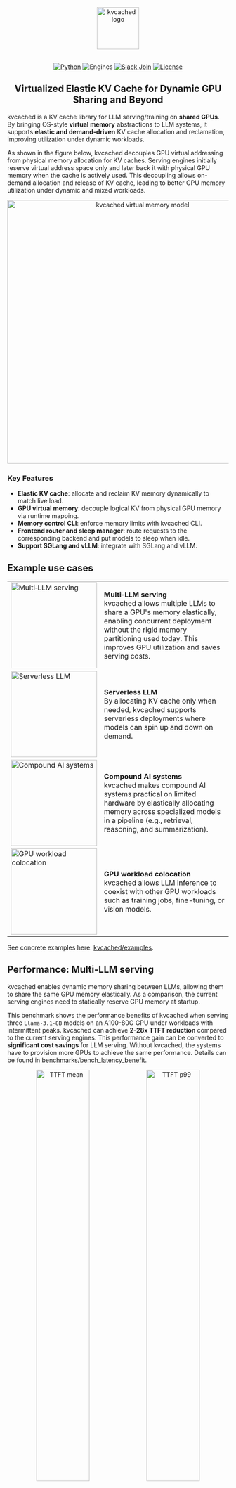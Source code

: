 <div align="center">
  <img src="https://raw.githubusercontent.com/ovg-project/kvcached/refs/heads/main/assets/logo-v2.svg" alt="kvcached logo" height="96" />

  <br>
  <br>
  <p>
    <a href="https://www.python.org/"><img alt="Python" src="https://img.shields.io/badge/python-3.9%E2%80%933.12-blue"></a>
    <img alt="Engines" src="https://img.shields.io/badge/engines-SGLang%20%7C%20vLLM-blueviolet">
    <a href="https://join.slack.com/t/ovg-project/shared_invite/zt-3fr01t8s7-ZtDhHSJQ00hcLHgwKx3Dmw"><img alt="Slack Join" src="https://img.shields.io/badge/Slack-Join-4A154B?logo=slack&logoColor=white&labelColor=555555"></a>
    <a href="LICENSE"><img alt="License" src="https://img.shields.io/badge/License-Apache_2.0-blue.svg"></a>
  </p>

</div>

<h2 align="center">Virtualized Elastic KV Cache for Dynamic GPU Sharing and Beyond </h2>

kvcached is a KV cache library for LLM serving/training on **shared GPUs**.  By bringing OS-style **virtual memory** abstractions to LLM systems, it supports **elastic and demand-driven** KV cache allocation and reclamation, improving utilization under dynamic workloads.

As shown in the figure below, kvcached decouples GPU virtual addressing from physical memory allocation for KV caches. Serving engines initially reserve virtual address space only and later back it with physical GPU memory when the cache is actively used. This decoupling allows on-demand allocation and release of KV cache, leading to better GPU memory utilization under dynamic and mixed workloads.

<p align="center">
  <img src="https://raw.githubusercontent.com/ovg-project/kvcached/refs/heads/main/assets/vmm_v2.svg" alt="kvcached virtual memory model" width="600" />
</p>

<h3 align="left">Key Features</h3>

- **Elastic KV cache**: allocate and reclaim KV memory dynamically to match live load.
- **GPU virtual memory**: decouple logical KV from physical GPU memory via runtime mapping.
- **Memory control CLI**: enforce memory limits with kvcached CLI.
- **Frontend router and sleep manager**: route requests to the corresponding backend and put models to sleep when idle.
- **Support SGLang and vLLM**: integrate with SGLang and vLLM.

## Example use cases

<div align="center">
  <table border="0" cellspacing="0" cellpadding="0" style="border: none; border-collapse: collapse; width: auto;">
    <tr>
      <td align="left" style="border: none; vertical-align: middle; width: 196px;">
        <img src="https://raw.githubusercontent.com/ovg-project/kvcached/refs/heads/main/assets/uc-multillm.svg" alt="Multi‑LLM serving" width="196" />
      </td>
      <td align="left" style="border: none; vertical-align: middle; padding-left: 8px;">
        <b>Multi‑LLM serving</b><br>kvcached allows multiple LLMs to share a GPU's memory elastically, enabling concurrent deployment without the rigid memory partitioning used today. This improves GPU utilization and saves serving costs.
      </td>
    </tr>
    <tr>
      <td align="left" style="border: none; vertical-align: middle; width: 196px;">
        <img src="https://raw.githubusercontent.com/ovg-project/kvcached/refs/heads/main/assets/uc-serverless.svg" alt="Serverless LLM" width="196" />
      </td>
      <td align="left" style="border: none; vertical-align: middle; padding-left: 8px;">
        <b>Serverless LLM</b><br>By allocating KV cache only when needed, kvcached supports serverless deployments where models can spin up and down on demand.
      </td>
    </tr>
    <tr>
      <td align="left" style="border: none; vertical-align: middle; width: 196px;">
        <img src="https://raw.githubusercontent.com/ovg-project/kvcached/refs/heads/main/assets/uc-compound.svg" alt="Compound AI systems" width="196" />
      </td>
      <td align="left" style="border: none; vertical-align: middle; padding-left: 8px;">
        <b>Compound AI systems</b><br>kvcached makes compound AI systems practical on limited hardware by elastically allocating memory across specialized models in a pipeline (e.g., retrieval, reasoning, and summarization).
      </td>
    </tr>
    <tr>
      <td align="left" style="border: none; vertical-align: middle; width: 196px;">
        <img src="https://raw.githubusercontent.com/ovg-project/kvcached/refs/heads/main/assets/uc-colocate.svg" alt="GPU workload colocation" width="196" />
      </td>
      <td align="left" style="border: none; vertical-align: middle; padding-left: 8px;">
        <b>GPU workload colocation</b><br>kvcached allows LLM inference to coexist with other GPU workloads such as training jobs, fine-tuning, or vision models.
      </td>
    </tr>
  </table>

</div>

See concrete examples here: [kvcached/examples](./examples).

## Performance: Multi-LLM serving

kvcached enables dynamic memory sharing between LLMs, allowing them to share the same GPU memory elastically. As a comparison, the current serving engines need to statically reserve GPU memory at startup.

This benchmark shows the performance benefits of kvcached when serving three `Llama-3.1-8B` models on an A100-80G GPU under workloads with intermittent peaks. kvcached can achieve **2-28x TTFT reduction** compared to the current serving engines. This performance gain can be converted to **significant cost savings** for LLM serving. Without kvcached, the systems have to provision more GPUs to achieve the same performance.
Details can be found in [benchmarks/bench_latency_benefit](./benchmarks/bench_latency_benefit).

<p align="center">
  <img src="https://raw.githubusercontent.com/ovg-project/kvcached/refs/heads/main/assets/ttft_results/ttft_mean.svg" alt="TTFT mean" width="49%" />
  <img src="https://raw.githubusercontent.com/ovg-project/kvcached/refs/heads/main/assets/ttft_results/ttft_p99.svg" alt="TTFT p99" width="49%" />
</p>

## Installation

### Prerequisites

- Python (tested with 3.9 - 3.12)
- SGLang (tested with v0.5.2) or vLLM (tested with v0.10.2)

kvcached can be installed as a plugin with existing SGLang or vLLM environment.

### Install from PyPI

```bash
pip install kvcached --no-build-isolation
```

### Install from source

```bash
# under the project root folder

pip install -e . --no-build-isolation --no-cache-dir
python tools/dev_copy_pth.py
```

## Run kvcached with Docker

You can test or develop kvcached with Docker.

To test kvcached with original engine dockers.

```bash
docker pull ghcr.io/ovg-project/sglang-v0.5.2-kvcached:latest
docker pull ghcr.io/ovg-project/vllm-v0.10.2-kvcached:latest
```

For developmenet:

```bash
docker pull ghcr.io/ovg-project/kvcached-dev:latest
```

More instructions can be found [here](./docker/README.md). GB200 dockers are on the way.

## Testing

kvcached can be enabled by setting the following environmental variables:

```
export ENABLE_KVCACHED=true
export KVCACHED_AUTOPATCH=1
```

If you are using the engine-specific dockers, you can test kvcached by running the original engines' benchmark scripts. For example:

```bash
# for sglang
python -m sglang.launch_server --model meta-llama/Llama-3.2-1B --disable-radix-cache --port 30000
python -m sglang.bench_serving --backend sglang-oai --model meta-llama/Llama-3.2-1B --dataset-name sharegpt --request-rate 10 --num-prompts 1000 --port 30000

# for vllm
vllm serve meta-llama/Llama-3.2-1B --disable-log-requests --no-enable-prefix-caching --port=12346
vllm bench serve --model meta-llama/Llama-3.2-1B --request-rate 10 --num-prompts 1000 --port 12346
```

If you installed kvcached using its source code, you can also do the following:

```bash
cd benchmarks/simple_bench
./start_server.sh [sglang|vllm] --venv-path $VENV_PATH --model meta-llama/Llama-3.2-1B
# Wait until LLM server is ready
./start_client.sh [sglang|vllm] --venv-path $VENV_PATH --model meta-llama/Llama-3.2-1B
```

The benchmark scripts automatically set `ENABLE_KVCACHED=true`. Please refer to each script for instructions on how to run inference with kvcached.

## Roadmap

The latest roadmap is also tracked in [issue #125](https://github.com/ovg-project/kvcached/issues/125).

- **Engine integration**
  - [x] SGLang and vLLM
  - [ ] Ollama (in progress)
  - [ ] llama.cpp and LMStudio
- **Features**
  - [x] Tensor parallelism
  - [ ] Prefix caching
  - [ ] KV cache offloading to host memory
  - [ ] More attention types (sliding window attention, linear attention, vision encoder, etc.)
- **Performance optimizations**
  - [x] Contiguous KV tensor layout
  - [x] Physical memory management
- **Hardware**
  - [x] NVIDIA GPUs
  - [ ] AMD GPUs

## Contributing

We are grateful for and open to contributions and collaborations of any kind.

We use pre-commit to ensure a consistent coding style. You can set it up by

```
pip install pre-commit
pre-commit install
```

Before pushing your code, please run the following check and make sure your code passes all checks.

```
pre-commit run --all-files
```

## Contacts

kvcached is developed by many contributors from the community. Feel free to contact us for contributions and collaborations.

```
Jiarong Xing (jxing@rice.edu)
Yifan Qiao (yifanqiao@berkeley.edu)
Shan Yu (shanyu1@g.ucla.edu)
```

## Citation

If you find kvcached useful, please cite our paper:

```bibtex
@article{xing2025towards,
  title={Towards Efficient and Practical GPU Multitasking in the Era of LLM},
  author={Xing, Jiarong and Qiao, Yifan and Mo, Simon and Cui, Xingqi and Sela, Gur-Eyal and Zhou, Yang and Gonzalez, Joseph and Stoica, Ion},
  journal={arXiv preprint arXiv:2508.08448},
  year={2025}
}

@article{yu2025prism,
  title={Prism: Unleashing GPU Sharing for Cost-Efficient Multi-LLM Serving},
  author={Yu, Shan and Xing, Jiarong and Qiao, Yifan and Ma, Mingyuan and Li, Yangmin and Wang, Yang and Yang, Shuo and Xie, Zhiqiang and Cao, Shiyi and Bao, Ke and others},
  journal={arXiv preprint arXiv:2505.04021},
  year={2025}
}
```
